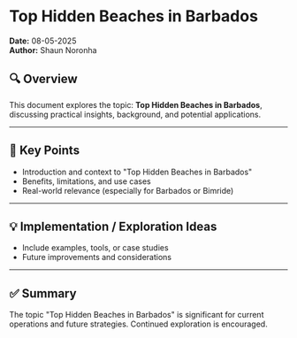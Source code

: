 # Top Hidden Beaches in Barbados

**Date:** 08-05-2025  
**Author:** Shaun Noronha

## 🔍 Overview

This document explores the topic: **Top Hidden Beaches in Barbados**, discussing practical insights, background, and potential applications.

---

## 📌 Key Points

- Introduction and context to "Top Hidden Beaches in Barbados"
- Benefits, limitations, and use cases
- Real-world relevance (especially for Barbados or Bimride)

---

## 💡 Implementation / Exploration Ideas

- Include examples, tools, or case studies
- Future improvements and considerations

---

## ✅ Summary

The topic "Top Hidden Beaches in Barbados" is significant for current operations and future strategies. Continued exploration is encouraged.


